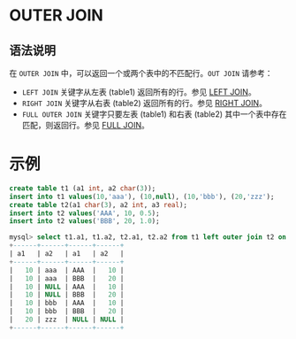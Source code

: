 # **OUTER JOIN**

## **语法说明**

在 ``OUTER JOIN`` 中，可以返回一个或两个表中的不匹配行。``OUT JOIN`` 请参考：

- ``LEFT JOIN`` 关键字从左表 (table1) 返回所有的行。参见 [LEFT JOIN](left-join.md)。
- ``RIGHT JOIN`` 关键字从右表 (table2) 返回所有的行。参见 [RIGHT JOIN](right-join.md)。
- ``FULL OUTER JOIN`` 关键字只要左表 (table1) 和右表 (table2) 其中一个表中存在匹配，则返回行。参见 [FULL JOIN](full-join.md)。

# **示例**

```sql
create table t1 (a1 int, a2 char(3));
insert into t1 values(10,'aaa'), (10,null), (10,'bbb'), (20,'zzz');
create table t2(a1 char(3), a2 int, a3 real);
insert into t2 values('AAA', 10, 0.5);
insert into t2 values('BBB', 20, 1.0);

mysql> select t1.a1, t1.a2, t2.a1, t2.a2 from t1 left outer join t2 on t1.a1=10;
+------+------+------+------+
| a1   | a2   | a1   | a2   |
+------+------+------+------+
|   10 | aaa  | AAA  |   10 |
|   10 | aaa  | BBB  |   20 |
|   10 | NULL | AAA  |   10 |
|   10 | NULL | BBB  |   20 |
|   10 | bbb  | AAA  |   10 |
|   10 | bbb  | BBB  |   20 |
|   20 | zzz  | NULL | NULL |
+------+------+------+------+
```
